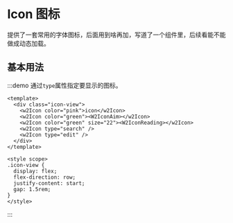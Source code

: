 # Icon 图标

提供了一套常用的字体图标，后面用到啥再加，写道了一个组件里，后续看能不能做成动态加载。

## 基本用法

:::demo 通过`type`属性指定要显示的图标。

```vue
<template>
  <div class="icon-view">
    <w2Icon color="pink">icon</w2Icon>
    <w2Icon color="green"><W2IconAim></w2Icon>
    <w2Icon color="green" size="22"><W2IconReading></w2Icon>
    <w2Icon type="search" />
    <w2Icon type="edit" />
  </div>
</template>

<style scope>
.icon-view {
  display: flex;
  flex-direction: row;
  justify-content: start;
  gap: 1.5rem;
}
</style>
```

:::
